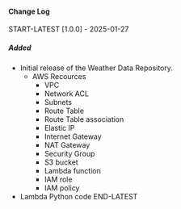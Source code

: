 #### Change Log

START-LATEST
[1.0.0] - 2025-01-27
##### Added
- Initial release of the Weather Data Repository.
  - AWS Recources
    - VPC
    - Network ACL
    - Subnets
    - Route Table
    - Route Table association
    - Elastic IP
    - Internet Gateway
    - NAT Gateway
    - Security Group
    - S3 bucket
    - Lambda function
    - IAM role
    - IAM policy
- Lambda Python code
END-LATEST